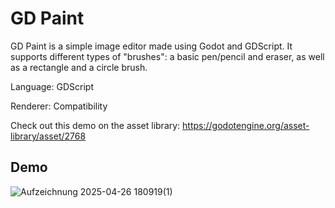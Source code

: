 # GD Paint

GD Paint is a simple image editor made using Godot and GDScript.
It supports different types of "brushes": a basic pen/pencil
and eraser, as well as a rectangle and a circle brush.

Language: GDScript

Renderer: Compatibility

Check out this demo on the asset library: https://godotengine.org/asset-library/asset/2768

## Demo

![Aufzeichnung 2025-04-26 180919(1)](https://github.com/user-attachments/assets/c981434c-d745-429b-beae-aa034d2bf2fc)
